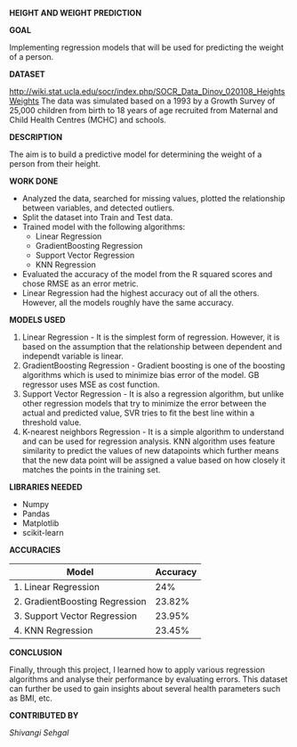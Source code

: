
  

**HEIGHT AND WEIGHT PREDICTION**

  

**GOAL**

  
Implementing regression models that will be used for predicting the weight of a person.

  

**DATASET**

  
http://wiki.stat.ucla.edu/socr/index.php/SOCR_Data_Dinov_020108_HeightsWeights
The data was simulated based on a 1993 by a Growth Survey of 25,000 children from birth to 18 years of age recruited from Maternal and Child Health Centres (MCHC) and schools.

  

**DESCRIPTION**
  
The aim is to build a predictive model for determining the weight of a person from their height.

**WORK DONE**

* Analyzed the data, searched for missing values, plotted the relationship between variables, and detected outliers.
* Split the dataset into Train and Test data.
* Trained model with the following algorithms:
	* Linear Regression
	* GradientBoosting Regression
	* Support Vector Regression
	* KNN Regression
* Evaluated the accuracy of the model from the R squared scores and chose RMSE as an error metric.
* Linear Regression had the highest accuracy out of all the others. However, all the models roughly have the same accuracy.

  

**MODELS USED**

1. Linear Regression - It is the simplest form of regression. However, it is based on the assumption that the relationship between dependent and independt variable is linear.
2. GradientBoosting Regression - Gradient boosting is one of the boosting algorithms which is used to minimize bias error of the model. GB regressor uses MSE as cost function.
3. Support Vector Regression - It is also a regression algorithm, but unlike other regression models that try to minimize the error between the actual and predicted value, SVR tries to fit the best line within a threshold value.
4. K-nearest neighbors Regression - It is a simple algorithm to understand and can be used for regression analysis. KNN algorithm uses feature similarity to predict the values of new datapoints which further means that the new data point will be assigned a value based on how closely it matches the points in the training set.

  
**LIBRARIES NEEDED**

* Numpy
* Pandas
* Matplotlib
* scikit-learn

  

**ACCURACIES**

| **Model** | Accuracy | 
| ---| --- |
|1. Linear Regression | 24% | 
|2. GradientBoosting Regression | 23.82% |
|3. Support Vector Regression | 23.95% | 
|4. KNN Regression| 23.45%|


**CONCLUSION**

Finally, through this project, I learned how to apply various regression algorithms and analyse their performance by evaluating errors. This dataset can further be used to gain insights about several health parameters such as BMI, etc.

**CONTRIBUTED BY**

*Shivangi Sehgal*
